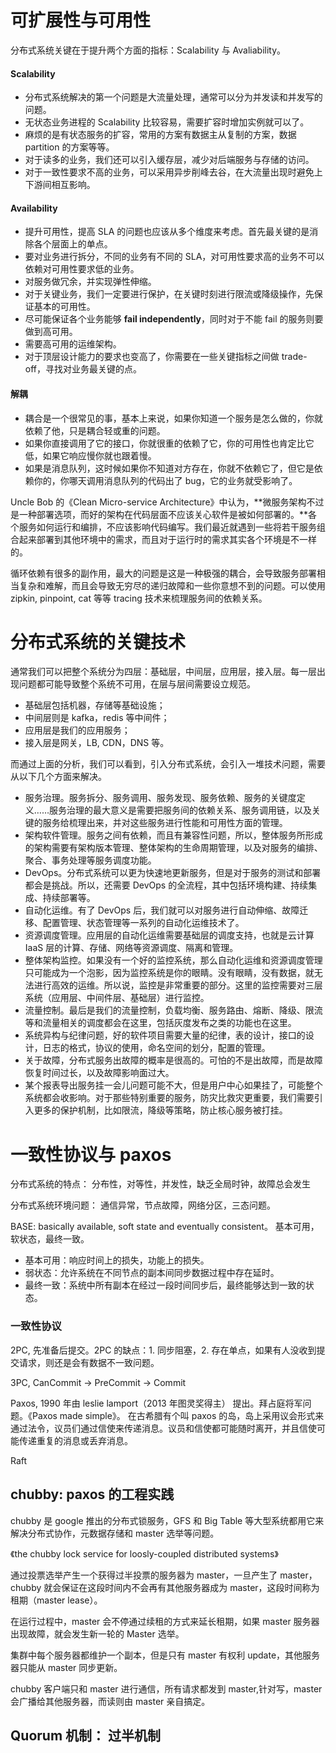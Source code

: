 # 可扩展性与可用性

分布式系统关键在于提升两个方面的指标：Scalability 与 Avaliability。

#### Scalability

- 分布式系统解决的第一个问题是大流量处理，通常可以分为并发读和并发写的问题。
- 无状态业务进程的 Scalability 比较容易，需要扩容时增加实例就可以了。
- 麻烦的是有状态服务的扩容，常用的方案有数据主从复制的方案，数据 partition 的方案等等。
- 对于读多的业务，我们还可以引入缓存层，减少对后端服务与存储的访问。
- 对于一致性要求不高的业务，可以采用异步削峰去谷，在大流量出现时避免上下游间相互影响。

#### Availability

- 提升可用性，提高 SLA 的问题也应该从多个维度来考虑。首先最关键的是消除各个层面上的单点。
- 要对业务进行拆分，不同的业务有不同的 SLA，对可用性要求高的业务不可以依赖对可用性要求低的业务。
- 对服务做冗余，并实现弹性伸缩。
- 对于关键业务，我们一定要进行保护，在关键时刻进行限流或降级操作，先保证基本的可用性。
- 尽可能保证各个业务能够 **fail independently**，同时对于不能 fail 的服务则要做到高可用。
- 需要高可用的运维架构。
- 对于顶层设计能力的要求也变高了，你需要在一些关键指标之间做 trade-off，寻找对业务最关键的点。

#### 解耦

- 耦合是一个很常见的事，基本上来说，如果你知道一个服务是怎么做的，你就依赖了他，只是耦合轻或重的问题。
- 如果你直接调用了它的接口，你就很重的依赖了它，你的可用性也肯定比它低，如果它响应慢你就也跟着慢。
- 如果是消息队列，这时候如果你不知道对方存在，你就不依赖它了，但它是依赖你的，你哪天调用消息队列的代码出了 bug，它的业务就受影响了。

Uncle Bob 的《Clean Micro-service Architecture》中认为，**微服务架构不过是一种部署选项，而好的架构在代码层面不应该关心软件是被如何部署的。**各个服务如何运行和编排，不应该影响代码编写。我们最近就遇到一些将若干服务组合起来部署到其他环境中的需求，而且对于运行时的需求其实各个环境是不一样的。

循环依赖有很多的副作用，最大的问题是这是一种极强的耦合，会导致服务部署相当复杂和难解，而且会导致无穷尽的递归故障和一些你意想不到的问题。可以使用 zipkin, pinpoint, cat 等等 tracing 技术来梳理服务间的依赖关系。

# 分布式系统的关键技术

通常我们可以把整个系统分为四层：基础层，中间层，应用层，接入层。每一层出现问题都可能导致整个系统不可用，在层与层间需要设立规范。

- 基础层包括机器，存储等基础设施；
- 中间层则是 kafka，redis 等中间件；
- 应用层是我们的应用服务；
- 接入层是网关，LB, CDN，DNS 等。

而通过上面的分析，我们可以看到，引入分布式系统，会引入一堆技术问题，需要从以下几个方面来解决。

- 服务治理。服务拆分、服务调用、服务发现、服务依赖、服务的关键度定义……服务治理的最大意义是需要把服务间的依赖关系、服务调用链，以及关键的服务给梳理出来，并对这些服务进行性能和可用性方面的管理。
- 架构软件管理。服务之间有依赖，而且有兼容性问题，所以，整体服务所形成的架构需要有架构版本管理、整体架构的生命周期管理，以及对服务的编排、聚合、事务处理等服务调度功能。
- DevOps。分布式系统可以更为快速地更新服务，但是对于服务的测试和部署都会是挑战。所以，还需要 DevOps 的全流程，其中包括环境构建、持续集成、持续部署等。
- 自动化运维。有了 DevOps 后，我们就可以对服务进行自动伸缩、故障迁移、配置管理、状态管理等一系列的自动化运维技术了。
- 资源调度管理。应用层的自动化运维需要基础层的调度支持，也就是云计算 IaaS 层的计算、存储、网络等资源调度、隔离和管理。
- 整体架构监控。如果没有一个好的监控系统，那么自动化运维和资源调度管理只可能成为一个泡影，因为监控系统是你的眼睛。没有眼睛，没有数据，就无法进行高效的运维。所以说，监控是非常重要的部分。这里的监控需要对三层系统（应用层、中间件层、基础层）进行监控。
- 流量控制。最后是我们的流量控制，负载均衡、服务路由、熔断、降级、限流等和流量相关的调度都会在这里，包括灰度发布之类的功能也在这里。
- 系统异构与纪律问题，好的软件项目需要大量的纪律，表的设计，接口的设计，日志的格式，协议的使用，命名空间的划分，配置的管理。
- 关于故障，分布式服务出故障的概率是很高的。可怕的不是出故障，而是故障恢复时间过长，以及故障影响面过大。
- 某个报表导出服务挂一会儿问题可能不大，但是用户中心如果挂了，可能整个系统都会收影响。对于那些特别重要的服务，防灾比救灾更重要，我们需要引入更多的保护机制，比如限流，降级等策略，防止核心服务被打挂。

# 一致性协议与 paxos

分布式系统的特点： 分布性，对等性，并发性，缺乏全局时钟，故障总会发生

分布式系统环境问题： 通信异常，节点故障，网络分区，三态问题。

BASE: basically available, soft state and eventually consistent。 基本可用，软状态，最终一致。

- 基本可用：响应时间上的损失，功能上的损失。
- 弱状态：允许系统在不同节点的副本间同步数据过程中存在延时。
- 最终一致：系统中所有副本在经过一段时间同步后，最终能够达到一致的状态。

### 一致性协议

2PC, 先准备后提交。2PC 的缺点：1. 同步阻塞，2. 存在单点，如果有人没收到提交请求，则还是会有数据不一致问题。

3PC, CanCommit -> PreCommit -> Commit

Paxos, 1990 年由 leslie lamport（2013 年图灵奖得主） 提出。拜占庭将军问题。《Paxos made simple》。
在古希腊有个叫 paxos 的岛，岛上采用议会形式来通过法令，议员们通过信使来传递消息。议员和信使都可能随时离开，并且信使可能传递重复的消息或丢弃消息。

Raft

## chubby: paxos 的工程实践

chubby 是 google 推出的分布式锁服务，GFS 和 Big Table 等大型系统都用它来解决分布式协作，元数据存储和 master 选举等问题。

《the chubby lock service for loosly-coupled distributed systems》

通过投票选举产生一个获得过半投票的服务器为 master，一旦产生了 master，chubby 就会保证在这段时间内不会再有其他服务器成为 master，这段时间称为租期（master lease）。

在运行过程中，master 会不停通过续租的方式来延长租期，如果 master 服务器出现故障，就会发生新一轮的 Master 选举。

集群中每个服务器都维护一个副本，但是只有 master 有权利 update，其他服务器只能从 master 同步更新。

chubby 客户端只和 master 进行通信，所有请求都发到 master,针对写，master 会广播给其他服务器，而读则由 master 亲自搞定。

## Quorum 机制： 过半机制
